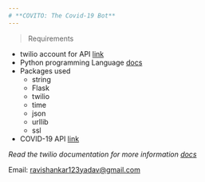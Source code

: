 ```yaml
---
# **COVITO: The Covid-19 Bot**
---
```

> Requirements
* twilio account for API [link](https://www.twilio.com/ "Sign up to twilio to create account")
* Python programming Language [docs](https://docs.python.org/3/ "Read the documentation if needed")
* Packages used
    * string
    * Flask
    * twilio
    * time
    * json
    * urllib
    * ssl
* COVID-19 API [link](https://covid19api.com/ "COVID-19 free API")

_Read the twilio documentation for more information [docs](https://www.twilio.com/docs "Twilio docs")_

Email: <ravishankar123yadav@gmail.com>
